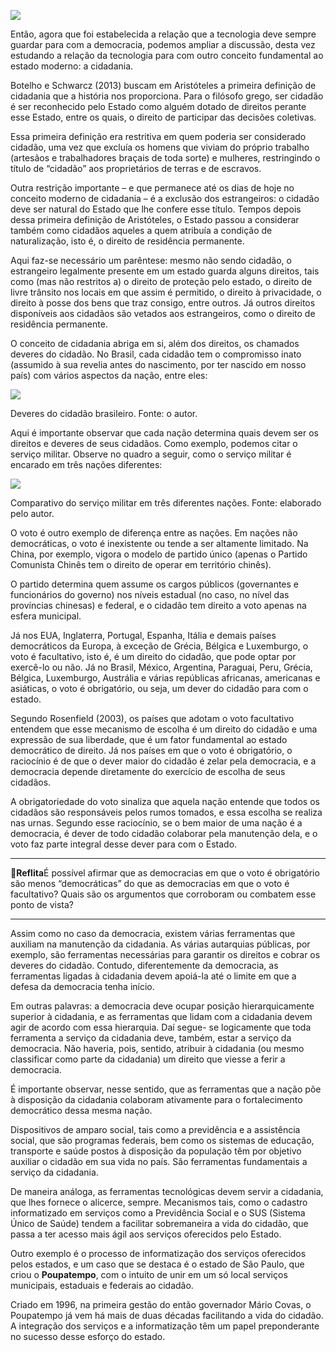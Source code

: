 [![](https://ampli-images.s3.amazonaws.com/production/efa82c1f-99fc-474c-93c8-a5dcc08592e1/original)](https://ampli-images.s3.amazonaws.com/production/efa82c1f-99fc-474c-93c8-a5dcc08592e1/original)

Então, agora que foi estabelecida a relação que a tecnologia deve sempre guardar para com a democracia, podemos ampliar a discussão, desta vez estudando a relação da tecnologia para com outro conceito fundamental ao estado moderno: a cidadania.

Botelho e Schwarcz (2013) buscam em Aristóteles a primeira definição de cidadania que a história nos proporciona. Para o filósofo grego, ser cidadão é ser reconhecido pelo Estado como alguém dotado de direitos perante esse Estado, entre os quais, o direito de participar das decisões coletivas.

Essa primeira definição era restritiva em quem poderia ser considerado cidadão, uma vez que excluía os homens que viviam do próprio trabalho (artesãos e trabalhadores braçais de toda sorte) e mulheres, restringindo o título de “cidadão” aos proprietários de terras e de escravos.

Outra restrição importante – e que permanece até os dias de hoje no conceito moderno de cidadania – é a exclusão dos estrangeiros: o cidadão deve ser natural do Estado que lhe confere esse título. Tempos depois dessa primeira definição de Aristóteles, o Estado passou a considerar também como cidadãos aqueles a quem atribuía a condição de naturalização, isto é, o direito de residência permanente.

Aqui faz-se necessário um parêntese: mesmo não sendo cidadão, o estrangeiro legalmente presente em um estado guarda alguns direitos, tais como (mas não restritos a) o direito de proteção pelo estado, o direito de livre trânsito nos locais em que assim é permitido, o direito à privacidade, o direito à posse dos bens que traz consigo, entre outros. Já outros direitos disponíveis aos cidadãos são vetados aos estrangeiros, como o direito de residência permanente.

O conceito de cidadania abriga em si, além dos direitos, os chamados deveres do cidadão. No Brasil, cada cidadão tem o compromisso inato (assumido à sua revelia antes do nascimento, por ter nascido em nosso país) com vários aspectos da nação, entre eles:

[![](https://ampli-images.s3.amazonaws.com/production/006c196b-eedc-4c40-b6ed-92acea63c275/original)](https://ampli-images.s3.amazonaws.com/production/006c196b-eedc-4c40-b6ed-92acea63c275/original)

Deveres do cidadão brasileiro. Fonte: o autor.

Aqui é importante observar que cada nação determina quais devem ser os direitos e deveres de seus cidadãos. Como exemplo, podemos citar o serviço militar. Observe no quadro a seguir, como o serviço militar é encarado em três nações diferentes:

[![](https://ampli-images.s3.amazonaws.com/production/f320c9b7-f468-477e-9d70-1b4bb103be90/original)](https://ampli-images.s3.amazonaws.com/production/f320c9b7-f468-477e-9d70-1b4bb103be90/original)

Comparativo do serviço militar em três diferentes nações. Fonte: elaborado pelo autor.

O voto é outro exemplo de diferença entre as nações. Em nações não democráticas, o voto é inexistente ou tende a ser altamente limitado. Na China, por exemplo, vigora o modelo de partido único (apenas o Partido Comunista Chinês tem o direito de operar em território chinês).

O partido determina quem assume os cargos públicos (governantes e funcionários do governo) nos níveis estadual (no caso, no nível das províncias chinesas) e federal, e o cidadão tem direito a voto apenas na esfera municipal.

Já nos EUA, Inglaterra, Portugal, Espanha, Itália e demais países democráticos da Europa, à exceção de Grécia, Bélgica e Luxemburgo, o voto é facultativo, isto é, é um direito do cidadão, que pode optar por exercê-lo ou não. Já no Brasil, México, Argentina, Paraguai, Peru, Grécia, Bélgica, Luxemburgo, Austrália e várias repúblicas africanas, americanas e asiáticas, o voto é obrigatório, ou seja, um dever do cidadão para com o estado.

Segundo Rosenfield (2003), os países que adotam o voto facultativo entendem que esse mecanismo de escolha é um direito do cidadão e uma expressão de sua liberdade, que é um fator fundamental ao estado democrático de direito. Já nos países em que o voto é obrigatório, o raciocínio é de que o dever maior do cidadão é zelar pela democracia, e a democracia depende diretamente do exercício de escolha de seus cidadãos.

A obrigatoriedade do voto sinaliza que aquela nação entende que todos os cidadãos são responsáveis pelos rumos tomados, e essa escolha se realiza nas urnas. Segundo esse raciocínio, se o bem maior de uma nação é a democracia, é dever de todo cidadão colaborar pela manutenção dela, e o voto faz parte integral desse dever para com o Estado.

______

**💭Reflita**É possível afirmar que as democracias em que o voto é obrigatório são menos “democráticas” do que as democracias em que o voto é facultativo? Quais são os argumentos que corroboram ou combatem esse ponto de vista?

______

Assim como no caso da democracia, existem várias ferramentas que auxiliam na manutenção da cidadania. As várias autarquias públicas, por exemplo, são ferramentas necessárias para garantir os direitos e cobrar os deveres do cidadão. Contudo, diferentemente da democracia, as ferramentas ligadas à cidadania devem apoiá-la até o limite em que a defesa da democracia tenha início.

Em outras palavras: a democracia deve ocupar posição hierarquicamente superior à cidadania, e as ferramentas que lidam com a cidadania devem agir de acordo com essa hierarquia. Daí segue- se logicamente que toda ferramenta a serviço da cidadania deve, também, estar a serviço da democracia. Não haveria, pois, sentido, atribuir à cidadania (ou mesmo classificar como parte da cidadania) um direito que viesse a ferir a democracia.

É importante observar, nesse sentido, que as ferramentas que a nação põe à disposição da cidadania colaboram ativamente para o fortalecimento democrático dessa mesma nação.

Dispositivos de amparo social, tais como a previdência e a assistência social, que são programas federais, bem como os sistemas de educação, transporte e saúde postos à disposição da população têm por objetivo auxiliar o cidadão em sua vida no país. São ferramentas fundamentais a serviço da cidadania.

De maneira análoga, as ferramentas tecnológicas devem servir a cidadania, que lhes fornece o alicerce, sempre. Mecanismos tais, como o cadastro informatizado em serviços como a Previdência Social e o SUS (Sistema Único de Saúde) tendem a facilitar sobremaneira a vida do cidadão, que passa a ter acesso mais ágil aos serviços oferecidos pelo Estado.

Outro exemplo é o processo de informatização dos serviços oferecidos pelos estados, e um caso que se destaca é o estado de São Paulo, que criou o **Poupatempo**, com o intuito de unir em um só local serviços municipais, estaduais e federais ao cidadão.

Criado em 1996, na primeira gestão do então governador Mário Covas, o Poupatempo já vem há mais de duas décadas facilitando a vida do cidadão. A integração dos serviços e a informatização têm um papel preponderante no sucesso desse esforço do estado.